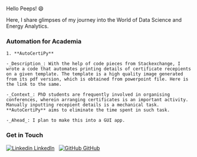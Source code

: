 
Hello Peeps! :smile: 

Here, I share glimpses of my journey into the World of Data Science and Energy Analytics. 




### Automation for Academia
```
1. **AutoCertiPy**

-_Description_: With the help of code pieces from Stackexchange, I wrote a code that automates printing details of certificate recepients on a given template. The template is a high quality image generated from its pdf version, which is obtained from powerpoint file. Here is the link to the same. 

-_Context_: PhD students are frequently involved in organising conferences, wherein arranging certificates is an important activity. Manually inputting recepient details is a mechanical task. **AutoCertiPy** aims to eliminate the time spent in such task. 

-_Ahead_: I plan to make this into a GUI app. 
```

<!-- ## Welcome to GitHub Pages

You can use the [editor on GitHub](https://github.com/Simply-Adi/Simply-Adi.github.io/edit/main/index.md) to maintain and preview the content for your website in Markdown files.

Whenever you commit to this repository, GitHub Pages will run [Jekyll](https://jekyllrb.com/) to rebuild the pages in your site, from the content in your Markdown files.

### Markdown

Markdown is a lightweight and easy-to-use syntax for styling your writing. It includes conventions for

```markdown
Syntax highlighted code block

# Header 1
## Header 2
### Header 3

- Bulleted
- List

1. Numbered
2. List

**Bold** and _Italic_ and `Code` text

[Link](url) and ![Image](src)
```

For more details see [Basic writing and formatting syntax](https://docs.github.com/en/github/writing-on-github/getting-started-with-writing-and-formatting-on-github/basic-writing-and-formatting-syntax).

### Jekyll Themes

Your Pages site will use the layout and styles from the Jekyll theme you have selected in your [repository settings](https://github.com/Simply-Adi/Simply-Adi.github.io/settings/pages). The name of this theme is saved in the Jekyll `_config.yml` configuration file. -->

### Get in Touch
[![Linkedin](https://i.stack.imgur.com/gVE0j.png) LinkedIn](https://www.linkedin.com/in/thangjam-aditya-052208163/)
&nbsp;
[![GitHub](https://i.stack.imgur.com/tskMh.png) GitHub](https://github.com/Simply-Adi)

<!-- Having trouble with Pages? Check out our [documentation](https://docs.github.com/categories/github-pages-basics/) or [contact support](https://support.github.com/contact) and we’ll help you sort it out. -->
